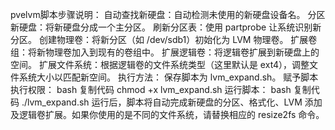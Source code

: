 pvelvm脚本步骤说明：
自动查找新硬盘：自动检测未使用的新硬盘设备名。
分区新硬盘：将新硬盘分成一个主分区。
刷新分区表：使用 partprobe 让系统识别新分区。
创建物理卷：将新分区（如 /dev/sdb1）初始化为 LVM 物理卷。
扩展卷组：将新物理卷加入到现有的卷组中。
扩展逻辑卷：将逻辑卷扩展到新硬盘上的空间。
扩展文件系统：根据逻辑卷的文件系统类型（这里默认是 ext4），调整文件系统大小以匹配新空间。
执行方法：
保存脚本为 lvm_expand.sh。
赋予脚本执行权限：
bash
复制代码
chmod +x lvm_expand.sh
运行脚本：
bash
复制代码
./lvm_expand.sh
运行后，脚本将自动完成新硬盘的分区、格式化、LVM 添加及逻辑卷扩展。如果你使用的是不同的文件系统，请替换相应的 resize2fs 命令。
